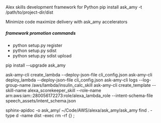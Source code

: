 Alex skills development framework for Python
pip install ask_amy -t /path/to/project-dir/dist

Minimize code maximize delivery
with ask_amy accelerators

##### framework promotion commands
* python setup.py register
* python setup.py sdist
* python setup.py sdist upload


pip install --upgrade ask_amy


ask-amy-cli create_lambda --deploy-json-file cli_config.json
ask-amy-cli deploy_lambda --deploy-json-file cli_config.json
ask-amy-cli logs --log-group-name /aws/lambda/insulin_calc_skill
ask-amy-cli create_template --skill-name alexa_scorekeeper_skill --role-name arn:aws:iam::280056172273:role/alexa_lambda_role --intent-schema-file speech_assets/intent_schema.json

sphinx-apidoc -o ask_amy/ ~/Code/AWS/alexa/ask_amy/ask_amy
find . -type d -name dist -exec rm -rf {} \;



